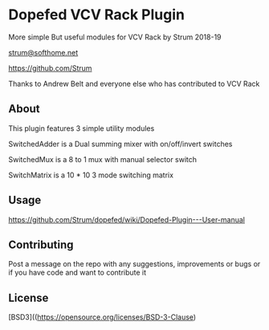 # Dopefed VCV Rack Plugin

More simple But useful modules for VCV Rack by Strum
2018-19

strum@softhome.net

https://github.com/Strum

Thanks to Andrew Belt and everyone else who has contributed to VCV Rack

## About

This plugin features 3 simple utility modules

SwitchedAdder is a Dual summing mixer with on/off/invert switches 

SwitchedMux is a 8 to 1 mux with manual selector switch

SwitchMatrix is a 10 * 10 3 mode switching matrix

## Usage
https://github.com/Strum/dopefed/wiki/Dopefed-Plugin---User-manual

## Contributing
Post a message on the repo with any suggestions, improvements or bugs or if you have code and want to contribute it

## License
[BSD3]((https://opensource.org/licenses/BSD-3-Clause)